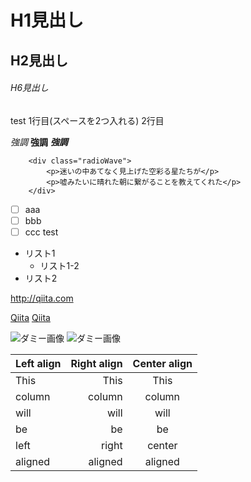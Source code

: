 # H1見出し
## H2見出し
###### H6見出し
test
1行目(スペースを2つ入れる)
2行目

*強調*
**強調**
***強調***

```html:sample
    <div class="radioWave">
        <p>迷いの中あてなく見上げた空彩る星たちが</p>
        <p>嘘みたいに晴れた朝に繋がることを教えてくれた</p>
    </div>
```
- [ ] aaa
- [ ] bbb
- [ ] ccc
test
* リスト1
    * リスト1-2
* リスト2

<http://qiita.com>

[Qiita](http://qiita.com)
[Qiita](http://qiita.com "Qiita")

![ダミー画像](http://placehold.it/100)
![ダミー画像](http://placehold.it/100 "ダミー画像")

| Left align | Right align | Center align |
|:-----------|------------:|:------------:|
| This       |        This |     This     |
| column     |      column |    column    |
| will       |        will |     will     |
| be         |          be |      be      |
| left       |       right |    center    |
| aligned    |     aligned |   aligned    |
